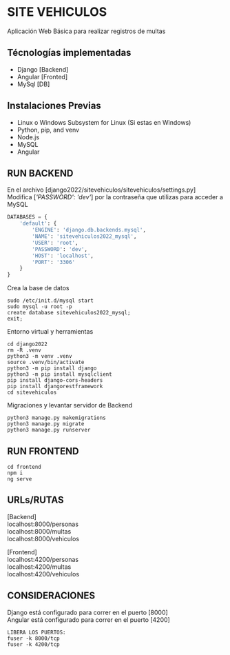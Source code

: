 # SITE VEHICULOS
Aplicación Web Básica para realizar registros de multas


## Técnologías implementadas
* Django  [Backend]
* Angular [Fronted]
* MySql	  [DB]


## Instalaciones Previas
* Linux o Windows Subsystem for Linux (Si estas en Windows)
* Python, pip, and venv
* Node.js
* MySQL
* Angular


## RUN BACKEND
En el archivo [django2022/sitevehiculos/sitevehiculos/settings.py]  
Modifica [*'PASSWORD': 'dev'*] por la contraseña que utilizas para acceder a MySQL
```py
DATABASES = {
    'default': {
        'ENGINE': 'django.db.backends.mysql',
        'NAME': 'sitevehiculos2022_mysql',
        'USER': 'root',
        'PASSWORD': 'dev',
        'HOST': 'localhost',
        'PORT': '3306'        
    }
}
```

Crea la base de datos
```console
sudo /etc/init.d/mysql start
sudo mysql -u root -p
create database sitevehiculos2022_mysql;
exit;
```

Entorno virtual y herramientas
```console
cd django2022
rm -R .venv
python3 -m venv .venv
source .venv/bin/activate
python3 -m pip install django
python3 -m pip install mysqlclient
pip install django-cors-headers
pip install djangorestframework
cd sitevehiculos
```

Migraciones y levantar servidor de Backend
```console
python3 manage.py makemigrations
python3 manage.py migrate
python3 manage.py runserver
```


## RUN FRONTEND
```console
cd frontend  
npm i  
ng serve  
```


## URLs/RUTAS
[Backend]  
localhost:8000/personas  
localhost:8000/multas  
localhost:8000/vehiculos  

[Frontend]  
localhost:4200/personas  
localhost:4200/multas  
localhost:4200/vehiculos  


## CONSIDERACIONES
Django está configurado para correr en el puerto [8000]  
Angular está configurado para correr en el puerto [4200]  

```console
LIBERA LOS PUERTOS:
fuser -k 8000/tcp
fuser -k 4200/tcp
```

